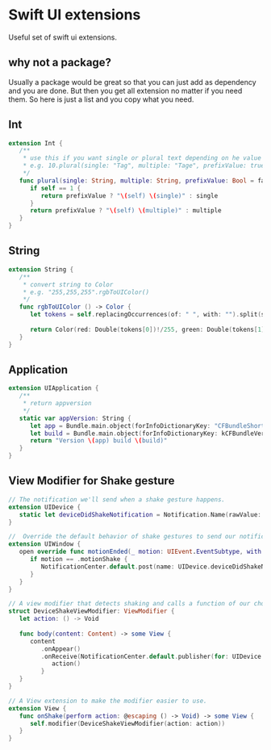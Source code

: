 # Swift UI extensions

Useful set of swift ui extensions.

## why not a package?
Usually a package would be great so that you can just add as dependency and you are done. But then you get all extension no matter if you need them. So here is just a list and you copy what you need.

## Int
```swift
extension Int {
   /**
    * use this if you want single or plural text depending on he value
    * e.g. 10.plural(single: "Tag", multiple: "Tage", prefixValue: true) returns 10 Tage
    */
   func plural(single: String, multiple: String, prefixValue: Bool = false) -> String {
      if self == 1 {
         return prefixValue ? "\(self) \(single)" : single
      }
      return prefixValue ? "\(self) \(multiple)" : multiple
   }
}
```
## String
```swift
extension String {
   /**
    * convert string to Color
    * e.g. "255,255,255".rgbToUIColor()
    */
   func rgbToUIColor () -> Color {
      let tokens = self.replacingOccurrences(of: " ", with: "").split(separator: ",")
      
      return Color(red: Double(tokens[0])!/255, green: Double(tokens[1])!/255, blue: Double(tokens[2])!/255)
   }
}
```

## Application
```swift
extension UIApplication {
   /**
    * return appversion
    */
   static var appVersion: String {
      let app = Bundle.main.object(forInfoDictionaryKey: "CFBundleShortVersionString") as? String ?? "?"
      let build = Bundle.main.object(forInfoDictionaryKey: kCFBundleVersionKey as String) as? String ?? "?"
      return "Version \(app) build \(build)"
   }
}
```

## View Modifier for Shake gesture
```swift
// The notification we'll send when a shake gesture happens.
extension UIDevice {
   static let deviceDidShakeNotification = Notification.Name(rawValue: "deviceDidShakeNotification")
}

//  Override the default behavior of shake gestures to send our notification instead.
extension UIWindow {
   open override func motionEnded(_ motion: UIEvent.EventSubtype, with event: UIEvent?) {
      if motion == .motionShake {
         NotificationCenter.default.post(name: UIDevice.deviceDidShakeNotification, object: nil)
      }
   }
}

// A view modifier that detects shaking and calls a function of our choosing.
struct DeviceShakeViewModifier: ViewModifier {
   let action: () -> Void
   
   func body(content: Content) -> some View {
      content
         .onAppear()
         .onReceive(NotificationCenter.default.publisher(for: UIDevice.deviceDidShakeNotification)) { _ in
            action()
         }
   }
}

// A View extension to make the modifier easier to use.
extension View {
   func onShake(perform action: @escaping () -> Void) -> some View {
      self.modifier(DeviceShakeViewModifier(action: action))
   }
}
```
